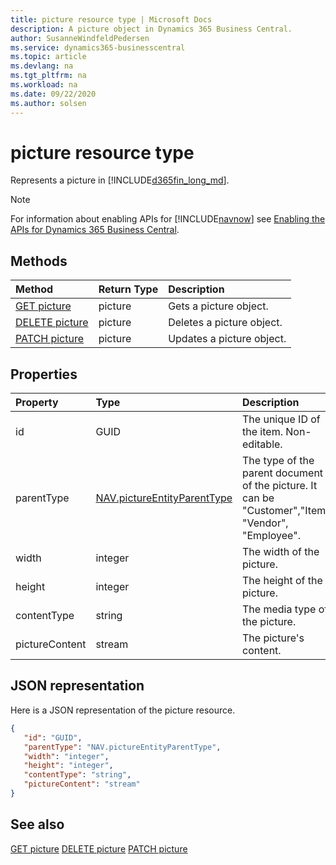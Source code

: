 ```yaml
---
title: picture resource type | Microsoft Docs
description: A picture object in Dynamics 365 Business Central.
author: SusanneWindfeldPedersen
ms.service: dynamics365-businesscentral
ms.topic: article
ms.devlang: na
ms.tgt_pltfrm: na
ms.workload: na
ms.date: 09/22/2020
ms.author: solsen
---
```


# picture resource type
Represents a picture in [!INCLUDE[d365fin_long_md](../../includes/d365fin_long_md.md)].

> [!NOTE]  
> For information about enabling APIs for [!INCLUDE[navnow](../../includes/navnow_md.md)] see [Enabling the APIs for Dynamics 365 Business Central](../enabling-apis-for-dynamics-nav.md).

## Methods
| Method | Return Type|Description |
|:--------------------|:-----------|:-------------------------|
|[GET picture](../api/dynamics_picture_Get.md)|picture|Gets a picture object.|
|[DELETE picture](../api/dynamics_picture_Delete.md)|picture|Deletes a picture object.|
|[PATCH picture](../api/dynamics_picture_Update.md)|picture|Updates a picture object.|






## Properties

| Property           | Type   |Description     |
|:-------------------|:-------|:---------------|
|id|GUID|The unique ID of the item. Non-editable.|
|parentType|[NAV.pictureEntityParentType](../resources/dynamics_complextypes.md)|The type of the parent document of the picture. It can be "Customer","Item", "Vendor", "Employee". |
|width|integer|The width of the picture.|
|height|integer|The height of the picture.|
|contentType|string|The media type of the picture.|
|pictureContent|stream|The picture's content.|


## JSON representation

Here is a JSON representation of the picture resource.


```json
{
   "id": "GUID",
   "parentType": "NAV.pictureEntityParentType",
   "width": "integer",
   "height": "integer",
   "contentType": "string",
   "pictureContent": "stream"
}
```
## See also

[GET picture](../api/dynamics_picture_Get.md)
[DELETE picture](../api/dynamics_picture_Delete.md)
[PATCH picture](../api/dynamics_picture_Update.md)

